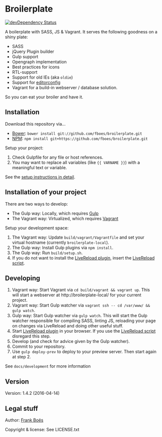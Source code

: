 Broilerplate
================

[![devDependency Status](https://david-dm.org/fboes/broilerplate/dev-status.svg)](https://david-dm.org/fboes/broilerplate#info=devDependencies)

A boilerplate with SASS, JS & Vagrant. It serves the following goodness on a shiny plate:

* SASS
* jQuery Plugin builder
* Gulp support
* Opengraph implementation
* Best practices for icons
* RTL-support
* Support for old IEs (aka `oldie`)
* Support for [editorconfig](http://editorconfig.org/)
* Vagrant for a build-in webserver / database solution.

So you can eat your broiler and have it.

Installation
------------

Download this repository via…

* [Bower](http://bower.io/): `bower install git://github.com/fboes/broilerplate.git`
* [NPM](https://www.npmjs.org/): `npm install git+https://github.com/fboes/broilerplate.git`

Setup your project:

1. Check Gulpfile for any file or host references.
2. You may want to replace all variables (like `{{ VARNAME }}`) with a meaningful text or variable.

See the [setup instructions in detail](docs/development/setup.md).

Installation of __your__ project
--------------------------------

There are two ways to develop:

* The Gulp way: Locally, which requires [Gulp](http://gulpjs.com/)
* The Vagrant way: Virtualized, which requires [Vagrant](https://www.vagrantup.com/)

Setup your development space:

1. The Vagrant way: Update `build/vagrant/Vagrantfile` and set your virtual hostname (currently `broilerplate-local`).
2. The Gulp way: Install Gulp plugins via `npm install`.
4. The Gulp way: Run `build/setup.sh`.
6. If you do not want to install the [LiveReload plugin](http://livereload.com/extensions/), insert the [LiveReload script](http://feedback.livereload.com/knowledgebase/articles/86180-how-do-i-add-the-script-tag-manually-).

Developing
----------

1. Vagrant way: Start Vagrant via `cd build/vagrant && vagrant up`. This will start a webserver at http://broilerplate-local/ for your current project.
2. Vagrant way: Start Gulp watcher via `vagrant ssh -- cd /var/www/ && gulp watch`.
2. Gulp way: Start Gulp watcher via `gulp watch`. This will start the Gulp watcher responsible for compiling SASS, linting JS, reloading your page on changes via LiveReload and doing other useful stuff.
3. Start [LiveReload plugin](http://livereload.com/) in your browser. If you use the [LiveReload script](http://feedback.livereload.com/knowledgebase/articles/86180-how-do-i-add-the-script-tag-manually-) disregard this step.
4. Develop (and check for advice given by the Gulp watcher).
5. Commit to your repository.
6. Use `gulp deploy-prev` to deploy to your preview server. Then start again at step 2.

See `docs/development` for more information

Version
-------

Version: 1.4.2 (2016-04-14)

Legal stuff
-----------

Author: [Frank Boës](http://3960.org)

Copyright & license: See LICENSE.txt
